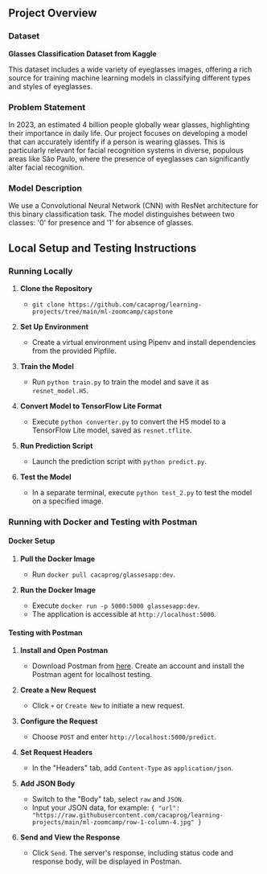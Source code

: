 ## Project Overview

### Dataset
**Glasses Classification Dataset from Kaggle**

This dataset includes a wide variety of eyeglasses images, offering a rich source for training machine learning models in classifying different types and styles of eyeglasses.

### Problem Statement
In 2023, an estimated 4 billion people globally wear glasses, highlighting their importance in daily life. Our project focuses on developing a model that can accurately identify if a person is wearing glasses. This is particularly relevant for facial recognition systems in diverse, populous areas like São Paulo, where the presence of eyeglasses can significantly alter facial recognition.

### Model Description
We use a Convolutional Neural Network (CNN) with ResNet architecture for this binary classification task. The model distinguishes between two classes: '0' for presence and '1' for absence of glasses.

## Local Setup and Testing Instructions

### Running Locally

1. **Clone the Repository**
   - `git clone https://github.com/cacaprog/learning-projects/tree/main/ml-zoomcamp/capstone`

2. **Set Up Environment**
   - Create a virtual environment using Pipenv and install dependencies from the provided Pipfile.

3. **Train the Model**
   - Run `python train.py` to train the model and save it as `resnet_model.H5`.

4. **Convert Model to TensorFlow Lite Format**
   - Execute `python converter.py` to convert the H5 model to a TensorFlow Lite model, saved as `resnet.tflite`.

5. **Run Prediction Script**
   - Launch the prediction script with `python predict.py`.

6. **Test the Model**
   - In a separate terminal, execute `python test_2.py` to test the model on a specified image.

### Running with Docker and Testing with Postman

#### Docker Setup

1. **Pull the Docker Image**
   - Run `docker pull cacaprog/glassesapp:dev`.

2. **Run the Docker Image**
   - Execute `docker run -p 5000:5000 glassesapp:dev`.
   - The application is accessible at `http://localhost:5000`.

#### Testing with Postman

1. **Install and Open Postman**
   - Download Postman from [here](https://www.postman.com/downloads/). Create an account and install the Postman agent for localhost testing.

2. **Create a New Request**
   - Click `+` or `Create New` to initiate a new request.

3. **Configure the Request**
   - Choose `POST` and enter `http://localhost:5000/predict`.

4. **Set Request Headers**
   - In the "Headers" tab, add `Content-Type` as `application/json`.

5. **Add JSON Body**
   - Switch to the "Body" tab, select `raw` and `JSON`.
   - Input your JSON data, for example:
     `{ "url": "https://raw.githubusercontent.com/cacaprog/learning-projects/main/ml-zoomcamp/row-1-column-4.jpg" }`

6. **Send and View the Response**
   - Click `Send`. The server's response, including status code and response body, will be displayed in Postman.
